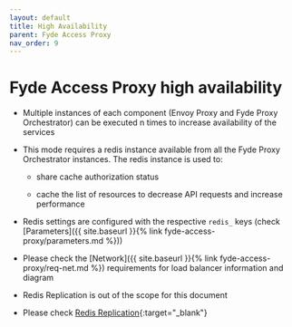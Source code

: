 ```yaml
---
layout: default
title: High Availability
parent: Fyde Access Proxy
nav_order: 9
---
```

# Fyde Access Proxy high availability

- Multiple instances of each component (Envoy Proxy and Fyde Proxy Orchestrator) can be executed n times to increase availability of the services

- This mode requires a redis instance available from all the Fyde Proxy Orchestrator instances. The redis instance is used to:

  - share cache authorization status

  - cache the list of resources to decrease API requests and increase performance

- Redis settings are configured with the respective `redis_` keys (check [Parameters]({{ site.baseurl }}{% link fyde-access-proxy/parameters.md %}))

- Please check the [Network]({{ site.baseurl }}{% link fyde-access-proxy/req-net.md %}) requirements for load balancer information and diagram

- Redis Replication is out of the scope for this document

- Please check [Redis Replication](https://redis.io/topics/replication){:target="_blank"}
